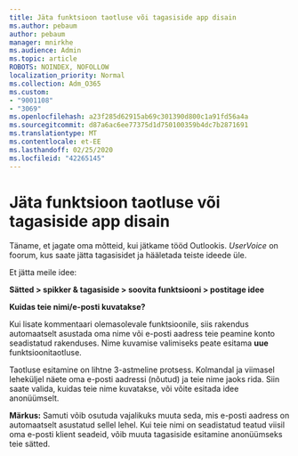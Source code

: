 ```yaml
---
title: Jäta funktsioon taotluse või tagasiside app disain
ms.author: pebaum
author: pebaum
manager: mnirkhe
ms.audience: Admin
ms.topic: article
ROBOTS: NOINDEX, NOFOLLOW
localization_priority: Normal
ms.collection: Adm_O365
ms.custom:
- "9001108"
- "3069"
ms.openlocfilehash: a23f285d62915ab69c301390d800c1a91fd56a4a
ms.sourcegitcommit: d87a6ac6ee77375d1d750100359b4dc7b2871691
ms.translationtype: MT
ms.contentlocale: et-EE
ms.lasthandoff: 02/25/2020
ms.locfileid: "42265145"
---
```

# <a name="leave-a-feature-request-or-feedback-on-app-design"></a>Jäta funktsioon taotluse või tagasiside app disain

Täname, et jagate oma mõtteid, kui jätkame tööd Outlookis. *UserVoice* on foorum, kus saate jätta tagasisidet ja hääletada teiste ideede üle.  

Et jätta meile idee: 

**Sätted > spikker & tagasiside > soovita funktsiooni > postitage idee** 

**Kuidas teie nimi/e-posti kuvatakse?**

Kui lisate kommentaari olemasolevale funktsioonile, siis rakendus automaatselt asustada oma nime või e-posti aadress teie peamine konto seadistatud rakenduses. Nime kuvamise valimiseks peate esitama **uue** funktsioonitaotluse. 

Taotluse esitamine on lihtne 3-astmeline protsess. Kolmandal ja viimasel leheküljel näete oma e-posti aadressi (nõutud) ja teie nime jaoks rida. Siin saate valida, kuidas teie nime kuvatakse, või võite esitada idee anonüümselt. 

**Märkus:** Samuti võib osutuda vajalikuks muuta seda, mis e-posti aadress on automaatselt asustatud sellel lehel. Kui teie nimi on seadistatud teatud viisil oma e-posti klient seadeid, võib muuta tagasiside esitamine anonüümseks teie sätted. 
